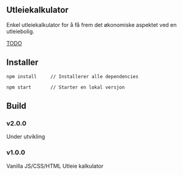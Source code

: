 ## Utleiekalkulator

Enkel utleiekalkulator for å få frem det økonomiske aspektet ved en utleiebolig.


[TODO](https://github.com/thomastloberg/utleie/blob/master/TODO.md)



## Installer

```
npm install     // Installerer alle dependencies

npm start       // Starter en lokal versjon
```


## Build

### v2.0.0
Under utvikling

### v1.0.0
Vanilla JS/CSS/HTML Utleie kalkulator